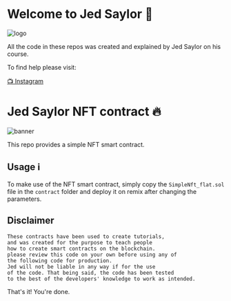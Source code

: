 # Welcome to Jed Saylor 👾

![logo](https://user-images.githubusercontent.com/95023449/143539159-06175af4-7dca-419b-a613-eb3b5fbe2b8f.png)

All the code in these repos was created and explained by Jed Saylor on his course.

To find help please visit:

[📺  Instagram](https://www.instagram.com/jedsaylor/)

# Jed Saylor NFT contract 🔥

![banner](https://user-images.githubusercontent.com/95023449/143539398-718265a8-90a4-43c3-821b-c299f2e40831.png)

This repo provides a simple NFT smart contract.

## Usage ℹ️

To make use of the NFT smart contract, simply copy the `SimpleNft_flat.sol` file in the `contract` folder and deploy it on remix after changing the parameters.

## Disclaimer

    These contracts have been used to create tutorials,
    and was created for the purpose to teach people
    how to create smart contracts on the blockchain.
    please review this code on your own before using any of
    the following code for production.
    Jed will not be liable in any way if for the use
    of the code. That being said, the code has been tested
    to the best of the developers' knowledge to work as intended.

That's it! You're done.

